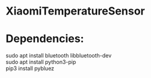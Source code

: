 # XiaomiTemperatureSensor

# Dependencies:
sudo apt install bluetooth libbluetooth-dev  
sudo apt install python3-pip  
pip3 install pybluez  
